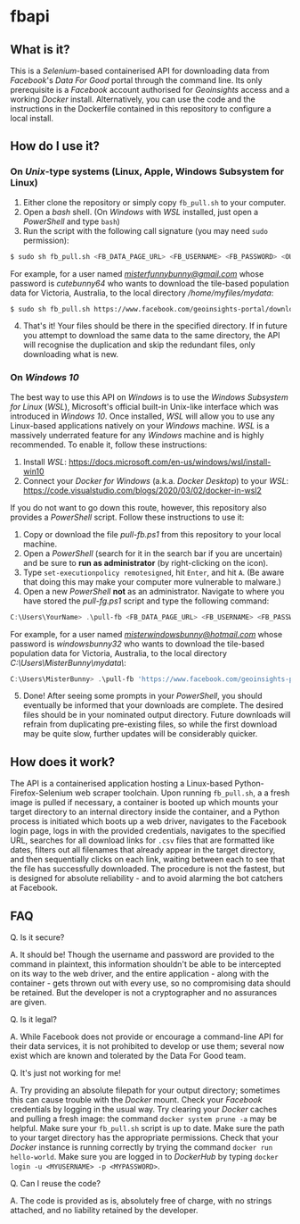 # fbapi

## What is it?

This is a *Selenium*-based containerised API for downloading data from *Facebook*'s *Data For Good* portal through the command line. Its only prerequisite is a *Facebook* account authorised for *Geoinsights* access and a working *Docker* install. Alternatively, you can use the code and the instructions in the Dockerfile contained in this repository to configure a local install.

## How do I use it?

### On *Unix*-type systems (Linux, Apple, Windows Subsystem for Linux)

1. Either clone the repository or simply copy `fb_pull.sh` to your computer.
2. Open a *bash* shell. (On *Windows* with *WSL* installed, just open a *PowerShell* and type `bash`)
3. Run the script with the following call signature (you may need `sudo` permission):
```bash
$ sudo sh fb_pull.sh <FB_DATA_PAGE_URL> <FB_USERNAME> <FB_PASSWORD> <OUTPUT_DIRECTORY>
```
For example, for a user named *misterfunnybunny@gmail.com* whose password is *cutebunny64* who wants to download the tile-based population data for Victoria, Australia, to the local directory */home/myfiles/mydata*:
```bash
$ sudo sh fb_pull.sh https://www.facebook.com/geoinsights-portal/downloads/?id=223808228714910 misterfunnybunny@gmail.com cutebunny64 /home/myfiles/mydata
```
4. That's it! Your files should be there in the specified directory. If in future you attempt to download the same data to the same directory, the API will recognise the duplication and skip the redundant files, only downloading what is new.

### On *Windows 10*

The best way to use this API on *Windows* is to use the *Windows Subsystem for Linux* (*WSL*), Microsoft's official built-in Unix-like interface which was introduced in *Windows 10*. Once installed, *WSL* will allow you to use any Linux-based applications natively on your *Windows* machine. *WSL* is a massively underrated feature for any *Windows* machine and is highly recommended. To enable it, follow these instructions:

1. Install *WSL*: https://docs.microsoft.com/en-us/windows/wsl/install-win10
2. Connect your *Docker for Windows* (a.k.a. *Docker Desktop*) to your *WSL*: https://code.visualstudio.com/blogs/2020/03/02/docker-in-wsl2

If you do not want to go down this route, however, this repository also provides a *PowerShell* script. Follow these instructions to use it:

1. Copy or download the file *pull-fb.ps1* from this repository to your local machine.
2. Open a *PowerShell* (search for it in the search bar if you are uncertain) and be sure to **run as administrator** (by right-clicking on the icon).
3. Type `set-executionpolicy remotesigned`, hit `Enter`, and hit `A`. (Be aware that doing this may make your computer more vulnerable to malware.)
4. Open a new *PowerShell* **not** as an administrator. Navigate to where you have stored the *pull-fg.ps1* script and type the following command:
```powershell
C:\Users\YourName> .\pull-fb <FB_DATA_PAGE_URL> <FB_USERNAME> <FB_PASSWORD> <OUTPUT_DIRECTORY>
```
For example, for a user named *misterwindowsbunny@hotmail.com* whose password is *windowsbunny32* who wants to download the tile-based population data for Victoria, Australia, to the local directory *C:\Users\MisterBunny\mydata\\*:
```powershell
C:\Users\MisterBunny> .\pull-fb 'https://www.facebook.com/geoinsights-portal/downloads/?id=223808228714910' 'misterwindowsbunny@hotmail.com' 'windowsbunny32' C:\Users\MisterBunny\mydata\
```
5. Done! After seeing some prompts in your *PowerShell*, you should eventually be informed that your downloads are complete. The desired files should be in your nominated output directory. Future downloads will refrain from duplicating pre-existing files, so while the first download may be quite slow, further updates will be considerably quicker.

## How does it work?

The API is a containerised application hosting a Linux-based Python-Firefox-Selenium web scraper toolchain. Upon running `fb_pull.sh`, a a fresh image is pulled if necessary, a container is booted up which mounts your target directory to an internal directory inside the container, and a Python process is initiated which boots up a web driver, navigates to the Facebook login page, logs in with the provided credentials, navigates to the specified URL, searches for all download links for `.csv` files that are formatted like dates, filters out all filenames that already appear in the target directory, and then sequentially clicks on each link, waiting between each to see that the file has successfully downloaded. The procedure is not the fastest, but is designed for absolute reliability - and to avoid alarming the bot catchers at Facebook.

## FAQ

Q. Is it secure?

A. It should be! Though the username and password are provided to the command in plaintext, this information shouldn't be able to be intercepted on its way to the web driver, and the entire application - along with the container - gets thrown out with every use, so no compromising data should be retained. But the developer is not a cryptographer and no assurances are given.

Q. Is it legal?

A. While Facebook does not provide or encourage a command-line API for their data services, it is not prohibited to develop or use them; several now exist which are known and tolerated by the Data For Good team.

Q. It's just not working for me!

A. Try providing an absolute filepath for your output directory; sometimes this can cause trouble with the *Docker* mount. Check your *Facebook* credentials by logging in the usual way. Try clearing your *Docker* caches and pulling a fresh image: the command `docker system prune -a` may be helpful. Make sure your `fb_pull.sh` script is up to date. Make sure the path to your target directory has the appropriate permissions. Check that your *Docker* instance is running correctly by trying the command `docker run hello-world`. Make sure you are logged in to *DockerHub* by typing `docker login -u <MYUSERNAME> -p <MYPASSWORD>`.

Q. Can I reuse the code?

A. The code is provided as is, absolutely free of charge, with no strings attached, and no liability retained by the developer.

